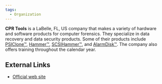 ```yaml
---
tags:
  - Organization
---
```

**CPR Tools** is a LaBelle, FL, US company that makes a variety of hardware and
software products for computer forensics. They specialize in data recovery and
data security products. Some of their products include
[PSIClone™](psiclone.md), [Hammer™](hammer.md), [SCSIHammer™](scsihammer.md),
and [AlarmDisk™](alarmdisk.md). The company also offers training throughout the
calendar year.

## External Links

* [Official web site](http://www.cprtools.net)
